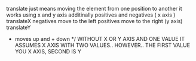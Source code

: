 translate just means moving the element from one position to another
it works using x and y axis additinally positives and negatives
( x axis ) 
translateX negatives move to the left positives move to the right 
(y axis) translateY
- moves up and + down */
WITHOUT X OR Y AXIS AND ONE VALUE IT ASSUMES X AXIS 
WITH TWO VALUES.. HOWEVER.. THE FIRST VALUE YOU X AXIS, SECOND IS Y